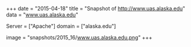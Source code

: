 
+++
date = "2015-04-18"
title = "Snapshot of http://www.uas.alaska.edu"
data = "www.uas.alaska.edu"

Server = ["Apache"]
domain = ["alaska.edu"]

  image = "snapshots/2015_16/www.uas.alaska.edu.png"
+++
#
